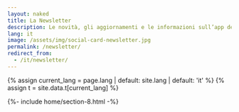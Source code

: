 ```yaml
---
layout: naked
title: La Newsletter
description: Le novità, gli aggiornamenti e le informazioni sull’app dei servizi pubblici
lang: it
image: /assets/img/social-card-newsletter.jpg
permalink: /newsletter/
redirect_from:
  - /it/newsletter/
---
```


{% assign current_lang = page.lang | default: site.lang | default: 'it' %}
{% assign t = site.data.t[current_lang] %}


{%- include home/section-8.html -%}